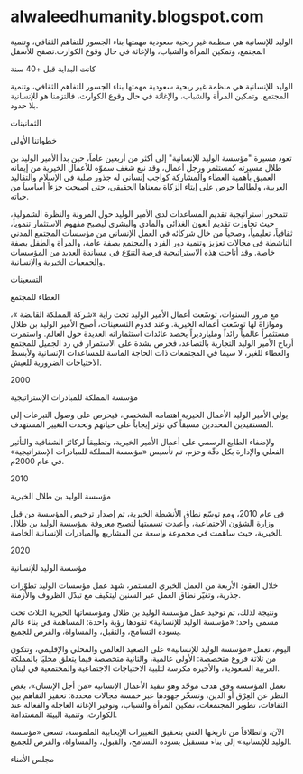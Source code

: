 # alwaleedhumanity.blogspot.com
الوليد للإنسانية هي منظمة غير ربحية سعودية مهمتها بناء الجسور للتفاهم الثقافي، وتنمية المجتمع، وتمكين المرأة والشباب، والإغاثة في حال وقوع الكوارث.تصفح للأسفل

كانت البداية قبل +40 سنة

الوليد للإنسانية هي منظمة غير ربحية سعودية مهمتها بناء الجسور للتفاهم الثقافي، وتنمية المجتمع، وتمكين المرأة والشباب، والإغاثة في حال وقوع الكوارث، فالتزمنا هو للإنسانية بلا حدود.

الثمانينات

خطواتنا الأولى

تعود مسيرة "مؤسسة الوليد للإنسانية" إلى أكثر من أربعين عاماً، حين بدأ الأمير الوليد بن طلال مسيرته كمستثمر ورجل أعمال، وقد نبع شغف سموّه للأعمال الخيرية من إيمانه العميق بأهمية العطاء والمشاركة كواجب إنساني له جذور صلبة في الإسلام والتقاليد العربية، ولطالما حرص على إيتاء الزكاة بمعناها الحقيقي، حتى أصبحت جزءاً أساسياً من حياته.



تتمحور استراتيجية تقديم المساعدات لدى الأمير الوليد حول المرونة والنظرة الشمولية، حيث تجاوزت تقديم العون الغذائي والمادي والبشري ليصبح مفهوم الاستثمار تنموياً، ثقافياً، تعليمياً، وصحياً من خال شركائه في العمل الإنساني من مؤسسات المجتمع المدني الناشطة في مجالات تعزيز وتنمية دور الفرد والمجتمع بصفة عامة، والمرأة والطفل بصفة خاصة. وقد أتاحت هذه الاستراتيجية فرصة التنوّع في مساندة العديد من المؤسسات والجمعيات الخيرية والإنسانية.



التسعينات

العطاء للمجتمع

مع مرور السنوات، توسّعت أعمال الأمير الوليد تحت راية «شركة المملكة القابضة »، وموازاةً لها توسّعت أعماله الخيرية. وعند قدوم التسعينات، أصبح الأمير الوليد بن طلال مستثمراً عالمياً رائداً ومليارديراً يحصد عائدات استثماراته العديدة حول العالم. واستمرت أرباح الأمير الوليد التجارية بالتصاعد، فحرص بشدة على الاستمرار في رد الجميل للمجتمع والعطاء للغير، لا سيما في المجتمعات ذات الحاجة الماسة للمساعدات الإنسانية ولأبسط الاحتياجات الضرورية للعيش.



2000

مؤسسة المملكة للمبادرات الإستراتيجية

يولي الأمير الوليد الأعمال الخيرية اهتمامه الشخصي، فيحرص على وصول التبرعات إلى المستفيدين المحددين مسبقاً كي تؤثر إيجاباً على حياتهم وتحدث التغيير المستهدف.



ولإضفاء الطابع الرسمي على أعمال الأمير الخيرية، وتطبيقاً لركائز الشفافية والتأثير الفعلي والإدارة بكل دقّة وحزم، تم تأسيس «مؤسسة المملكة للمبادرات الإستراتيجية» في عام 2000م.



2010

مؤسسة الوليد بن طلال الخيرية

في عام 2010، ومع توسّع نطاق الأنشطة الخيرية، تم إصدار ترخيص المؤسسة من قبل وزارة الشؤون الاجتماعية، وأعيدت تسميتها لتصبح معروفة بمؤسسة الوليد بن طلال الخيرية، حيث ساهمت في مجموعة واسعة من المشاريع والمبادرات الإنسانية الخاصة.



2020

مؤسسة الوليد للإنسانية

خلال العقود الأربعة من العمل الخيري المستمر، شهد عمل مؤسسات الوليد تطوّرات جذرية، وتغيّر نطاق العمل عبر السنين ليتكيف مع تبدّل الظروف والأزمنة.



ونتيجة لذلك، تم توحيد عمل مؤسسة الوليد بن طلال ومؤسساتها الخيرية الثلاث تحت مسمى واحد: «مؤسسة الوليد للإنسانية» تقودها رؤية واحدة: المساهمة في بناء عالم يسوده التسامح، والتقبل، والمساواة، والفرص للجميع.



اليوم، تعمل «مؤسسة الوليد للإنسانية» على الصعيد العالمي والمحلي والإقليمي، وتتكون من ثلاثة فروع متخصصة: الأولى عالمية، والثانية متخصصة فيما يتعلق محليًا بالمملكة العربية السعودية، والأخيرة مكرسة لتلبية الاحتياجات الاجتماعية والمجتمعية في لبنان.



تعمل المؤسسة وفق هدف موحّد وهو تنفيذ الأعمال الإنسانية «من أجل الإنسان»، بغض النظر عن العِرْق أو الدين، وتسخّر جهودها عبر خمسة مجالات محددة: تحفيز التفاهم بين الثقافات، تطوير المجتمعات، تمكين المرأة والشباب، وتوفير الإغاثة العاجلة والفعالة عند الكوارث، وتنمية البيئة المستدامة.



الآن، وانطلاقاً من تاريخها الغني بتحقيق التغييرات الإيجابية الملموسة، تسعى «مؤسسة الوليد للإنسانية» إلى بناء مستقبل يسوده التسامح، والقبول، والمساواة، والفرص للجميع.



مجلس الأمناء
